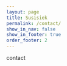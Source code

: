 ```yaml
---
layout: page
title: Susisiek
permalink: /contact/
show_in_nav: false
show_in_footer: true
order_footer: 2
---
```

contact